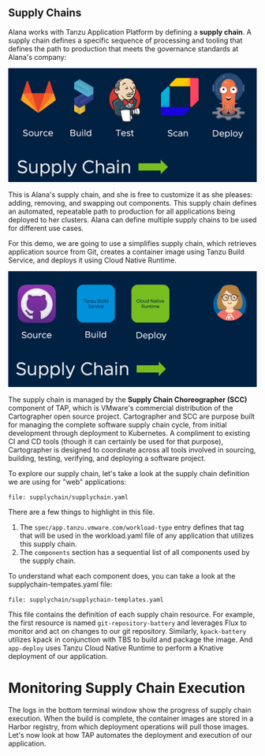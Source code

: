 ## Supply Chains

Alana works with Tanzu Application Platform by defining a **supply chain**. A supply chain defines a specific sequence of processing and tooling that defines the path to production that meets the governance standards at Alana's company:

![Sample](images/sample-supply-chain.png)

This is Alana's supply chain, and she is free to customize it as she pleases: adding, removing, and swapping out components. This supply chain defines an automated, repeatable path to production for all applications being deployed to her clusters. Alana can define multiple supply chains to be used for different use cases.

For this demo, we are going to use a simplifies supply chain, which retrieves application source from Git, creates a container image using Tanzu Build Service, and deploys it using Cloud Native Runtime.

![Supply Chain](images/supply-chain.png)

The supply chain is managed by the **Supply Chain Choreographer (SCC)** component of TAP, which is VMware's commercial distribution of the Cartographer open source project. Cartographer and SCC are purpose built for managing the complete software supply chain cycle, from initial development through deployment to Kubernetes. A compliment to existing CI and CD tools (though it can certainly be used for that purpose), Cartographer is designed to coordinate across all tools involved in sourcing, building, testing, verifying, and deploying a software project.

To explore our supply chain, let's take a look at the supply chain definition we are using for "web" applications:

```editor:open-file
file: supplychain/supplychain.yaml
```
There are a few things to highlight in this file.

1. The ```spec/app.tanzu.vmware.com/workload-type``` entry defines that tag that will be used in the workload.yaml file of any application that utilizes this supply chain.
2. The ```components``` section has a sequential list of all components used by the supply chain.

To understand what each component does, you can take a look at the supplychain-tempates.yaml file:

```editor:open-file
file: supplychain/supplychain-templates.yaml
```

This file contains the definition of each supply chain resource. For example, the first resource is named ```git-repository-battery``` and leverages Flux to monitor and act on changes to our git repository. Similarly, ```kpack-battery``` utilizes kpack in conjunction with TBS to build and package the image. And ```app-deploy``` uses Tanzu Cloud Native Runtime to perform a Knative deployment of our application.

# Monitoring Supply Chain Execution

The logs in the bottom terminal window show the progress of supply chain execution. When the build is complete, the container images are stored in a Harbor registry, from which deployment operations will pull those images. Let's now look at how TAP automates the deployment and execution of our application.